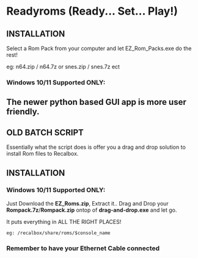 

# Readyroms (Ready... Set... Play!)

## INSTALLATION

Select a Rom Pack from your computer and let EZ_Rom_Packs.exe do the rest!

eg: n64.zip / n64.7z or snes.zip / snes.7z ect

### Windows 10/11 Supported ONLY:

The newer python based GUI app is more user friendly.
-----------------------------------------------------------------------------------------------

## OLD BATCH SCRIPT

Essentially what the script does is offer you a drag and drop solution to install Rom files to Recalbox.


## INSTALLATION

### Windows 10/11 Supported ONLY:
Just Download the **EZ_Roms.zip**, Extract it.. Drag and Drop your **Rompack.7z**/**Rompack.zip** ontop of **drag-and-drop.exe** and let go.

It puts everything in ALL THE RIGHT PLACES!
```
eg: /recalbox/share/roms/$console_name
```
### Remember to have your Ethernet Cable connected
